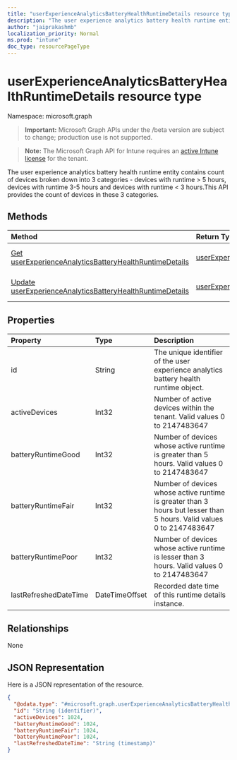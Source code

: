 ```yaml
---
title: "userExperienceAnalyticsBatteryHealthRuntimeDetails resource type"
description: "The user experience analytics battery health runtime entity contains count of devices broken down into 3 categories - devices with runtime > 5 hours, devices with runtime 3-5 hours and devices with runtime < 3 hours.This API provides the count of devices in these 3 categories."
author: "jaiprakashmb"
localization_priority: Normal
ms.prod: "intune"
doc_type: resourcePageType
---
```


# userExperienceAnalyticsBatteryHealthRuntimeDetails resource type

Namespace: microsoft.graph

> **Important:** Microsoft Graph APIs under the /beta version are subject to change; production use is not supported.

> **Note:** The Microsoft Graph API for Intune requires an [active Intune license](https://go.microsoft.com/fwlink/?linkid=839381) for the tenant.

The user experience analytics battery health runtime entity contains count of devices broken down into 3 categories - devices with runtime > 5 hours, devices with runtime 3-5 hours and devices with runtime < 3 hours.This API provides the count of devices in these 3 categories.

## Methods
|Method|Return Type|Description|
|:---|:---|:---|
|[Get userExperienceAnalyticsBatteryHealthRuntimeDetails](../api/intune-devices-userexperienceanalyticsbatteryhealthruntimedetails-get.md)|[userExperienceAnalyticsBatteryHealthRuntimeDetails](../resources/intune-devices-userexperienceanalyticsbatteryhealthruntimedetails.md)|Read properties and relationships of the [userExperienceAnalyticsBatteryHealthRuntimeDetails](../resources/intune-devices-userexperienceanalyticsbatteryhealthruntimedetails.md) object.|
|[Update userExperienceAnalyticsBatteryHealthRuntimeDetails](../api/intune-devices-userexperienceanalyticsbatteryhealthruntimedetails-update.md)|[userExperienceAnalyticsBatteryHealthRuntimeDetails](../resources/intune-devices-userexperienceanalyticsbatteryhealthruntimedetails.md)|Update the properties of a [userExperienceAnalyticsBatteryHealthRuntimeDetails](../resources/intune-devices-userexperienceanalyticsbatteryhealthruntimedetails.md) object.|

## Properties
|Property|Type|Description|
|:---|:---|:---|
|id|String|The unique identifier of the user experience analytics battery health runtime object.|
|activeDevices|Int32|Number of active devices within the tenant. Valid values 0 to 2147483647|
|batteryRuntimeGood|Int32|Number of devices  whose active runtime is greater than 5 hours. Valid values 0 to 2147483647|
|batteryRuntimeFair|Int32|Number of devices whose active runtime is greater than 3 hours but lesser than 5 hours. Valid values 0 to 2147483647|
|batteryRuntimePoor|Int32|Number of devices whose active runtime is lesser than 3 hours. Valid values 0 to 2147483647|
|lastRefreshedDateTime|DateTimeOffset|Recorded date time of this runtime details instance.|

## Relationships
None

## JSON Representation
Here is a JSON representation of the resource.
<!-- {
  "blockType": "resource",
  "keyProperty": "id",
  "@odata.type": "microsoft.graph.userExperienceAnalyticsBatteryHealthRuntimeDetails"
}
-->
``` json
{
  "@odata.type": "#microsoft.graph.userExperienceAnalyticsBatteryHealthRuntimeDetails",
  "id": "String (identifier)",
  "activeDevices": 1024,
  "batteryRuntimeGood": 1024,
  "batteryRuntimeFair": 1024,
  "batteryRuntimePoor": 1024,
  "lastRefreshedDateTime": "String (timestamp)"
}
```
